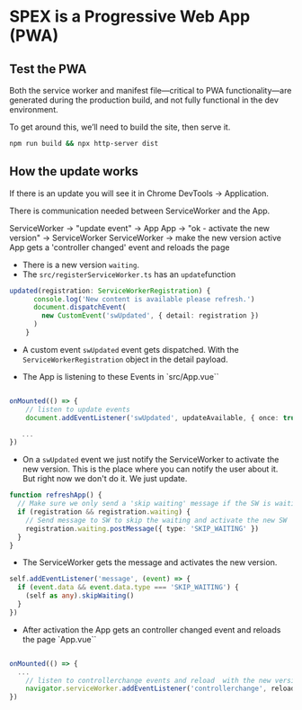 # SPEX is a Progressive Web App (PWA)

## Test the PWA

Both the service worker and manifest file—critical to PWA functionality—are generated during the production build, and not fully functional in the dev environment. 

To get around this, we’ll need to build the site, then serve it.

```zsh
npm run build && npx http-server dist
```

## How the update works

If there is an update you will see it in Chrome DevTools  -> Application. 

There is communication needed between ServiceWorker and the App.

ServiceWorker -> "update event" -> App
App -> "ok - activate the new version" -> ServiceWorker
ServiceWorker -> make the new version active
App gets a 'controller changed' event and reloads the page


- There is a new version `waiting`.  
- The `src/registerServiceWorker.ts` has an `update`function

```typescript 
updated(registration: ServiceWorkerRegistration) {
      console.log('New content is available please refresh.')
      document.dispatchEvent(
        new CustomEvent('swUpdated', { detail: registration })
      )
    }
````

- A custom event `swUpdated` event gets dispatched. With the `ServiceWorkerRegistration` object in the detail payload.

- The App is listening to these Events in `src/App.vue``

```typescript

onMounted(() => {
    // listen to update events
    document.addEventListener('swUpdated', updateAvailable, { once: true })

   ...
})
```

- On a `swUpdated` event we just notify the ServiceWorker to activate the new version. This is the place where you can notify the user about it. But right now we don't do it. We just update.

```typescript 
function refreshApp() {
  // Make sure we only send a 'skip waiting' message if the SW is waiting
  if (registration && registration.waiting) {
    // Send message to SW to skip the waiting and activate the new SW
    registration.waiting.postMessage({ type: 'SKIP_WAITING' })
  }
}
```

- The ServiceWorker gets the message and activates the new version. 

```typescript 
self.addEventListener('message', (event) => {
  if (event.data && event.data.type === 'SKIP_WAITING') {
    (self as any).skipWaiting()
  }
})
```

- After activation the App gets an controller changed event and reloads the page `App.vue``

```typescript

onMounted(() => {
  ...
    // listen to controllerchange events and reload  with the new version ... this is the last step of the update
    navigator.serviceWorker.addEventListener('controllerchange', reloadApp)
})
```